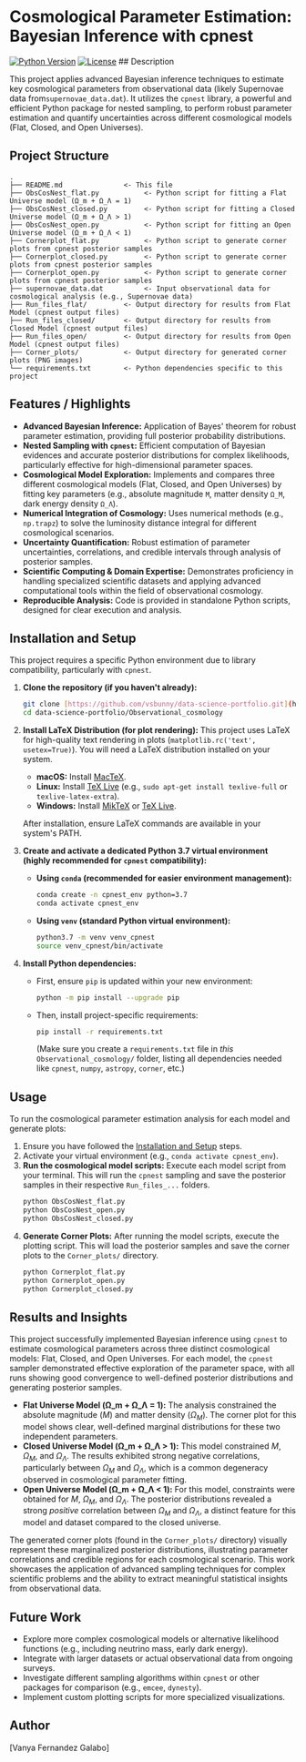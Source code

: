 # Cosmological Parameter Estimation: Bayesian Inference with cpnest

[![Python Version](https://img.shields.io/badge/Python-3.7-blue?style=flat-square&logo=python)](https://www.python.org/)
[![License](https://img.shields.io/badge/License-MIT-green?style=flat-square)](../../LICENSE) ## Description

This project applies advanced Bayesian inference techniques to estimate key cosmological parameters from observational data (likely Supernovae data from`supernovae_data.dat`). It utilizes the `cpnest` library, a powerful and efficient Python package for nested sampling, to perform robust parameter estimation and quantify uncertainties across different cosmological models (Flat, Closed, and Open Universes).

## Project Structure
```
.
├── README.md               <- This file
├── ObsCosNest_flat.py           <- Python script for fitting a Flat Universe model (Ω_m + Ω_Λ = 1)
├── ObsCosNest_closed.py         <- Python script for fitting a Closed Universe model (Ω_m + Ω_Λ > 1)
├── ObsCosNest_open.py           <- Python script for fitting an Open Universe model (Ω_m + Ω_Λ < 1)
├── Cornerplot_flat.py           <- Python script to generate corner plots from cpnest posterior samples
├── Cornerplot_closed.py         <- Python script to generate corner plots from cpnest posterior samples
├── Cornerplot_open.py           <- Python script to generate corner plots from cpnest posterior samples
├── supernovae_data.dat          <- Input observational data for cosmological analysis (e.g., Supernovae data)
├── Run_files_flat/         <- Output directory for results from Flat Model (cpnest output files)
├── Run_files_closed/       <- Output directory for results from Closed Model (cpnest output files)
├── Run_files_open/         <- Output directory for results from Open Model (cpnest output files)
├── Corner_plots/           <- Output directory for generated corner plots (PNG images)
└── requirements.txt        <- Python dependencies specific to this project
```


## Features / Highlights

* **Advanced Bayesian Inference:** Application of Bayes' theorem for robust parameter estimation, providing full posterior probability distributions.
* **Nested Sampling with `cpnest`:** Efficient computation of Bayesian evidences and accurate posterior distributions for complex likelihoods, particularly effective for high-dimensional parameter spaces.
* **Cosmological Model Exploration:** Implements and compares three different cosmological models (Flat, Closed, and Open Universes) by fitting key parameters (e.g., absolute magnitude `M`, matter density `Ω_M`, dark energy density `Ω_Λ`).
* **Numerical Integration of Cosmology:** Uses numerical methods (e.g., `np.trapz`) to solve the luminosity distance integral for different cosmological scenarios.
* **Uncertainty Quantification:** Robust estimation of parameter uncertainties, correlations, and credible intervals through analysis of posterior samples.
* **Scientific Computing & Domain Expertise:** Demonstrates proficiency in handling specialized scientific datasets and applying advanced computational tools within the field of observational cosmology.
* **Reproducible Analysis:** Code is provided in standalone Python scripts, designed for clear execution and analysis.

## Installation and Setup

This project requires a specific Python environment due to library compatibility, particularly with `cpnest`.

1.  **Clone the repository (if you haven't already):**
    ```bash
    git clone [https://github.com/vsbunny/data-science-portfolio.git](https://github.com/vsbunny/data-science-portfolio.git)
    cd data-science-portfolio/Observational_cosmology
    ```
    
2. **Install LaTeX Distribution (for plot rendering):**
    This project uses LaTeX for high-quality text rendering in plots (`matplotlib.rc('text', usetex=True)`). You will need a LaTeX distribution installed on your system.
    * **macOS:** Install [MacTeX](https://tug.org/mactex/).
    * **Linux:** Install [TeX Live](https://www.tug.org/texlive/) (e.g., `sudo apt-get install texlive-full` or `texlive-latex-extra`).
    * **Windows:** Install [MikTeX](https://miktex.org/download) or [TeX Live](https://www.tug.org/texlive/).

    After installation, ensure LaTeX commands are available in your system's PATH.
    
3.  **Create and activate a dedicated Python 3.7 virtual environment (highly recommended for `cpnest` compatibility):**
    * **Using `conda` (recommended for easier environment management):**
        ```bash
        conda create -n cpnest_env python=3.7
        conda activate cpnest_env
        ```
    * **Using `venv` (standard Python virtual environment):**
        ```bash
        python3.7 -m venv venv_cpnest
        source venv_cpnest/bin/activate
        ```

4.  **Install Python dependencies:**
    * First, ensure `pip` is updated within your new environment:
        ```bash
        python -m pip install --upgrade pip
        ```
    * Then, install project-specific requirements:
        ```bash
        pip install -r requirements.txt
        ```
        (Make sure you create a `requirements.txt` file in *this* `Observational_cosmology/` folder, listing all dependencies needed like `cpnest`, `numpy`, `astropy`, `corner`, etc.)

## Usage

To run the cosmological parameter estimation analysis for each model and generate plots:

1.  Ensure you have followed the [Installation and Setup](#installation-and-setup) steps.
2.  Activate your virtual environment (e.g., `conda activate cpnest_env`).
3.  **Run the cosmological model scripts:**
    Execute each model script from your terminal. This will run the `cpnest` sampling and save the posterior samples in their respective `Run_files_...` folders.
    ```bash
    python ObsCosNest_flat.py
    python ObsCosNest_open.py
    python ObsCosNest_closed.py
    ```
4.  **Generate Corner Plots:**
    After running the model scripts, execute the plotting script. This will load the posterior samples and save the corner plots to the `Corner_plots/` directory.
    ```bash
    python Cornerplot_flat.py
    python Cornerplot_open.py
    python Cornerplot_closed.py
    ```

## Results and Insights

This project successfully implemented Bayesian inference using `cpnest` to estimate cosmological parameters across three distinct cosmological models: Flat, Closed, and Open Universes. For each model, the `cpnest` sampler demonstrated effective exploration of the parameter space, with all runs showing good convergence to well-defined posterior distributions and generating posterior samples.

* **Flat Universe Model (Ω_m + Ω_Λ = 1):** The analysis constrained the absolute magnitude ($M$) and matter density ($\Omega_M$). The corner plot for this model shows clear, well-defined marginal distributions for these two independent parameters.
* **Closed Universe Model (Ω_m + Ω_Λ > 1):** This model constrained $M$, $\Omega_M$, and $\Omega_Λ$. The results exhibited strong negative correlations, particularly between $\Omega_M$ and $\Omega_Λ$, which is a common degeneracy observed in cosmological parameter fitting.
* **Open Universe Model (Ω_m + Ω_Λ < 1):** For this model, constraints were obtained for $M$, $\Omega_M$, and $\Omega_Λ$. The posterior distributions revealed a strong *positive* correlation between $\Omega_M$ and $\Omega_Λ$, a distinct feature for this model and dataset compared to the closed universe.

The generated corner plots (found in the `Corner_plots/` directory) visually represent these marginalized posterior distributions, illustrating parameter correlations and credible regions for each cosmological scenario. This work showcases the application of advanced sampling techniques for complex scientific problems and the ability to extract meaningful statistical insights from observational data.

## Future Work

* Explore more complex cosmological models or alternative likelihood functions (e.g., including neutrino mass, early dark energy).
* Integrate with larger datasets or actual observational data from ongoing surveys.
* Investigate different sampling algorithms within `cpnest` or other packages for comparison (e.g., `emcee`, `dynesty`).
* Implement custom plotting scripts for more specialized visualizations.

## Author

[Vanya Fernandez Galabo]